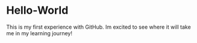 # Hello-World
This is my first experience with GitHub.  Im excited to see where it will take me in my learning journey!
